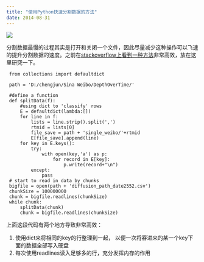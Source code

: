 ```yaml
---
title: "使用Python快速分割数据的方法"
date: 2014-08-31
---
```


<!--more-->


![](http://chengjun.qiniudn.com/longcat.PNG)

分割数据最慢的过程其实是打开和关闭一个文件，因此尽量减少这种操作可以飞速的提升分割数据的速度。之前在[stackoverflow上看到一种方法](http://stackoverflow.com/questions/519633/lazy-method-for-reading-big-file-in-python?lq=1)非常高效，放在这里研究一下。

     from collections import defaultdict

     path = 'D:/chengjun/Sina Weibo/DepthOverTime/'

     #define a function
     def splitData(f):
         #using dict to 'classify' rows
         E = defaultdict(lambda:[])
         for line in f:
             lists = line.strip().split(',')
             rtmid = lists[0]
             file_save = path + 'single_weibo/'+rtmid
             E[file_save].append(line)
         for key in E.keys():
             try:
                 with open(key,'a') as p:
                     for record in E[key]:
                         p.write(record+"\n")
             except:
                 pass
     # start to read in data by chunks
     bigfile = open(path + 'diffusion_path_date2552.csv')
     chunkSize = 100000000
     chunk = bigfile.readlines(chunkSize)
     while chunk:
         splitData(chunk)
         chunk = bigfile.readlines(chunkSize)

 上面这段代码有两个地方导致非常高效：

 1. 使用dict来将相同的key的行整理到一起， 以便一次将吞进来的某一个key下面的数据全部写入硬盘
 2. 每次使用readlines读入足够多的行，充分发挥内存的作用
